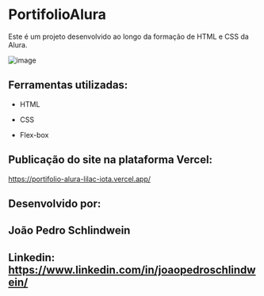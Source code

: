# PortifolioAlura
Este é um projeto desenvolvido ao longo da formação de HTML e CSS da Alura.

![image](https://github.com/user-attachments/assets/9cf29564-5a8d-470e-873d-62a82be8f16b)

## Ferramentas utilizadas:

* HTML

* CSS

* Flex-box

## Publicação do site na plataforma Vercel:
https://portifolio-alura-lilac-iota.vercel.app/

## Desenvolvido por:

## João Pedro Schlindwein

## Linkedin: https://www.linkedin.com/in/joaopedroschlindwein/

